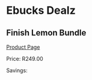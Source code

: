 
# Ebucks Dealz
## Finish Lemon Bundle
[Product Page](https://www.ebucks.com/web/shop/productSelected.do?prodId=1201791159&catId=909917204)

Price: R249.00

Savings: 


	